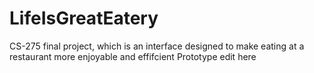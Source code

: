 # LifeIsGreatEatery
CS-275 final project, which is an interface designed to make eating at a restaurant more enjoyable and effifcient
Prototype edit here 
